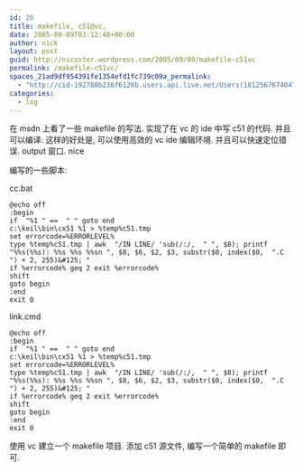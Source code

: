 ```yaml
---
id: 20
title: makefile, c51@vc,
date: 2005-09-09T03:12:48+00:00
author: nick
layout: post
guid: http://nicoster.wordpress.com/2005/09/09/makefile-c51vc
permalink: /makefile-c51vc/
spaces_21ad9df954391fe1354efd1fc739c09a_permalink:
  - "http://cid-192788b236f6126b.users.api.live.net/Users(1812567674047566443)/Blogs('192788B236F6126B!102')/Entries('192788B236F6126B!164')?authkey=FlIl!wdwooA%24"
categories:
  - log
---
```


在 msdn 上看了一些 makefile 的写法. 实现了在 vc 的 ide 中写 c51 的代码. 并且可以编译. 这样的好处是, 可以使用高效的 vc ide 编辑环境. 并且可以快速定位错误. output 窗口. nice

编写的一些脚本:

cc.bat

	@echo off
	:begin
	if  "%1 " ==  " " goto end 
	c:\keil\bin\cx51 %1 > %temp%c51.tmp
	set errorcode=%ERRORLEVEL%
	type %temp%c51.tmp | awk  "/IN LINE/ 'sub(/:/,  " ", $8); printf  "%%s(%%s): %%s %%s %%sn ", $8, $6, $2, $3, substr($0, index($0,  ".C ") + 2, 255)&#125; "
	if %errorcode% geq 2 exit %errorcode%
	shift
	goto begin
	:end
	exit 0
	
link.cmd

	@echo off
	:begin
	if  "%1 " ==  " " goto end 
	c:\keil\bin\cx51 %1 > %temp%c51.tmp
	set errorcode=%ERRORLEVEL%
	type %temp%c51.tmp | awk  "/IN LINE/ 'sub(/:/,  " ", $8); printf  "%%s(%%s): %%s %%s %%sn ", $8, $6, $2, $3, substr($0, index($0,  ".C ") + 2, 255)&#125; "
	if %errorcode% geq 2 exit %errorcode%
	shift
	goto begin
	:end
	exit 0

使用 vc 建立一个 makefile 项目. 添加 c51 源文件, 编写一个简单的 makefile 即可.

